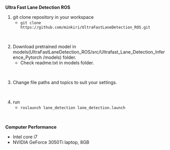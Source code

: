 **Ultra Fast Lane Detection ROS**

1. git clone repository in your workspace
    - `git clone https://github.com/minkiri/UltraFastLaneDetection_ROS.git`

<br>

2. Download pretrained model in models(UltraFastLaneDetection_ROS/src/Ultrafast_Lane_Detection_Inference_Pytorch
/models) folder.
    - Check readme.txt in models folder.

<br>

3. Change file paths and topics to suit your settings.

<br>

4. run
   - `roslaunch lane_detection lane_detection.launch`

<br>

**Computer Performance**
- Intel core i7
- NVIDIA GeForce 3050Ti laptop, 8GB
